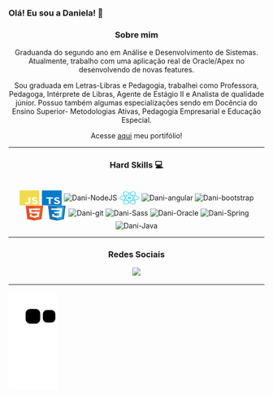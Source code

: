 ### Olá! Eu sou a Daniela! 👋




<div align="center" style="display: inline_block">
 
 ### Sobre mim
 
 Graduanda do segundo ano em Análise e Desenvolvimento de Sistemas. Atualmente, trabalho com uma aplicação real de Oracle/Apex no desenvolvendo de novas features.

 Sou graduada em Letras-Libras e Pedagogia, trabalhei como Professora, Pedagoga, Intérprete de Libras, Agente de Estágio II e Analista de qualidade júnior. Possuo também algumas especializações sendo em Docência do Ensino Superior- Metodologias Ativas, Pedagogia Empresarial e Educação Especial.
 
 Acesse <a href="https://meu-portfolio-gold-nine.vercel.app/index.html"  target="_blank"  rel="noopener noreferrer">aqui</a> meu portifólio!
 </div>

<!-- <div align="center">
  <a href="https://github.com/DanielaLeguari">
  <img height="180em" src="https://github-readme-stats.vercel.app/api?username=DanielaLeguari&show_icons=false&theme=dark&include_all_commits=true&count_private=true"/>
  <img height="180em" src="https://github-readme-stats.vercel.app/api/top-langs/?username=DanielaLeguari&layout=compact&langs_count=7&theme=dark"/>
</div> -->
<hr/>

<div align="center" style="display: inline_block">
 
 ### Hard Skills 💻
  
  <div align="center" style="display: inline_block"><br>
  <img align="center" alt="Dani-Js" height="30" width="40" src="https://raw.githubusercontent.com/devicons/devicon/master/icons/javascript/javascript-plain.svg">
  <img align="center" alt="Dani-Ts" height="30" width="40" src="https://raw.githubusercontent.com/devicons/devicon/master/icons/typescript/typescript-plain.svg">
 <img  align="center" alt="Dani-NodeJS" height="30" width="40"src="https://cdn.jsdelivr.net/gh/devicons/devicon/icons/nodejs/nodejs-original.svg" />  
  <img align="center" alt="Dani-React" height="30" width="40" src="https://raw.githubusercontent.com/devicons/devicon/master/icons/react/react-original.svg">
  <img align="center" alt="Dani-angular"  height="30" width="40" src="https://cdn.jsdelivr.net/gh/devicons/devicon/icons/angularjs/angularjs-original.svg" />  
   <img align="center" alt="Dani-bootstrap" height="30" width="40" src="https://cdn.jsdelivr.net/gh/devicons/devicon/icons/bootstrap/bootstrap-original.svg" />      
  <img align="center" alt="Dani-HTML" height="30" width="40" src="https://raw.githubusercontent.com/devicons/devicon/master/icons/html5/html5-original.svg">
  <img align="center" alt="Dani-CSS" height="30" width="40" src="https://raw.githubusercontent.com/devicons/devicon/master/icons/css3/css3-original.svg">
  <img align="center" alt="Dani-git" height="30" width="40" src="https://icongr.am/devicon/git-original.svg?size=128&color=currentColor">
  <img align="center" alt="Dani-Sass" height="30" width="40" src="https://cdn.jsdelivr.net/gh/devicons/devicon/icons/sass/sass-original.svg" />
  <img align="center" alt="Dani-Oracle" height="30" width="40" src="https://cdn.jsdelivr.net/gh/devicons/devicon/icons/oracle/oracle-original.svg" />
  <img align="center" alt="Dani-Spring" height="30" width="40" src="https://cdn.jsdelivr.net/gh/devicons/devicon/icons/spring/spring-original-wordmark.svg" />
 <img align="center" alt="Dani-Java" height="30" width="40" src="https://cdn.jsdelivr.net/gh/devicons/devicon/icons/java/java-original-wordmark.svg" />      
   </div>       
          
</div>

<hr/>
 
 <div align="center" style="display: inline_block"> 
 
 ### Redes Sociais
  
  <div align="center">
      <a href="https://www.linkedin.com/in/daniela-leguari/" target="_blank"><img src="https://img.shields.io/badge/-LinkedIn-%230077B5?style=for-the-badge&logo=linkedin&logoColor=white" target="_blank"></a> 
  </div>
 </div>
  
  <hr/>
  
  ![snake gif](https://github.com/DanielaLeguari/DanielaLeguari/blob/output/github-contribution-grid-snake.svg)
     
  


  
